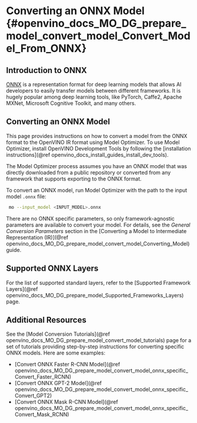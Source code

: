 # Converting an ONNX Model {#openvino_docs_MO_DG_prepare_model_convert_model_Convert_Model_From_ONNX}

## Introduction to ONNX
[ONNX](https://github.com/onnx/onnx) is a representation format for deep learning models that allows AI developers to easily transfer models between different frameworks. It is hugely popular among deep learning tools, like PyTorch, Caffe2, Apache MXNet, Microsoft Cognitive Toolkit, and many others.

## Converting an ONNX Model <a name="Convert_From_ONNX"></a>

This page provides instructions on how to convert a model from the ONNX format to the OpenVINO IR format using Model Optimizer. To use Model Optimizer, install OpenVINO Development Tools by following the [installation instructions](@ref openvino_docs_install_guides_install_dev_tools).

The Model Optimizer process assumes you have an ONNX model that was directly downloaded from a public repository or converted from any framework that supports exporting to the ONNX format.

To convert an ONNX model, run Model Optimizer with the path to the input model `.onnx` file:

```sh
 mo --input_model <INPUT_MODEL>.onnx
```

There are no ONNX specific parameters, so only framework-agnostic parameters are available to convert your model. For details, see the *General Conversion Parameters* section in the [Converting a Model to Intermediate Representation (IR)](@ref openvino_docs_MO_DG_prepare_model_convert_model_Converting_Model) guide.

## Supported ONNX Layers
For the list of supported standard layers, refer to the [Supported Framework Layers](@ref openvino_docs_MO_DG_prepare_model_Supported_Frameworks_Layers) page.

## Additional Resources
See the [Model Conversion Tutorials](@ref openvino_docs_MO_DG_prepare_model_convert_model_tutorials) page for a set of tutorials providing step-by-step instructions for converting specific ONNX models. Here are some examples:
* [Convert ONNX Faster R-CNN Model](@ref openvino_docs_MO_DG_prepare_model_convert_model_onnx_specific_Convert_Faster_RCNN)
* [Convert ONNX GPT-2 Model](@ref openvino_docs_MO_DG_prepare_model_convert_model_onnx_specific_Convert_GPT2)
* [Convert ONNX Mask R-CNN Model](@ref openvino_docs_MO_DG_prepare_model_convert_model_onnx_specific_Convert_Mask_RCNN)

